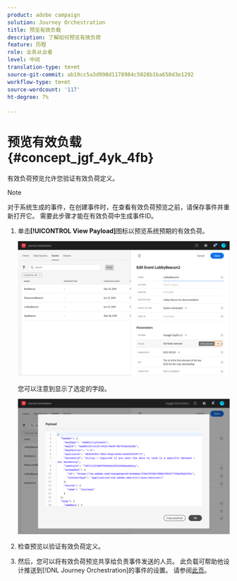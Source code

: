 ```yaml
---
product: adobe campaign
solution: Journey Orchestration
title: 预览有效负载
description: 了解如何预览有效负荷
feature: 历程
role: 业务从业者
level: 中间
translation-type: tm+mt
source-git-commit: ab19cc5a3d998d1178984c5028b1ba650d3e1292
workflow-type: tm+mt
source-wordcount: '117'
ht-degree: 7%

---
```




# 预览有效负载 {#concept_jgf_4yk_4fb}

有效负荷预览允许您验证有效负荷定义。

>[!NOTE]
>
>对于系统生成的事件，在创建事件时，在查看有效负荷预览之前，请保存事件并重新打开它。 需要此步骤才能在有效负荷中生成事件ID。

1. 单击&#x200B;**[!UICONTROL View Payload]**&#x200B;图标以预览系统预期的有效负荷。

   ![](../assets/journey13.png)

   您可以注意到显示了选定的字段。

   ![](../assets/journey14.png)

1. 检查预览以验证有效负荷定义。

1. 然后，您可以将有效负荷预览共享给负责事件发送的人员。 此负载可帮助他设计推送到[!DNL Journey Orchestration]的事件的设置。 请参阅[此页](../event/additional-steps-to-send-events-to-journey-orchestration.md)。
